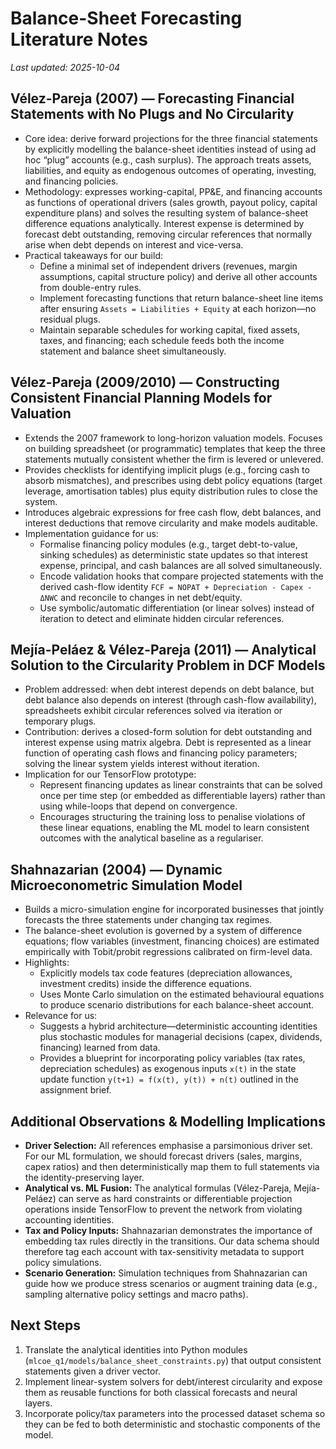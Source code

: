 # Balance-Sheet Forecasting Literature Notes

_Last updated: 2025-10-04_

## Vélez-Pareja (2007) — Forecasting Financial Statements with No Plugs and No Circularity
- Core idea: derive forward projections for the three financial statements by explicitly modelling the balance-sheet identities instead of using ad hoc “plug” accounts (e.g., cash surplus). The approach treats assets, liabilities, and equity as endogenous outcomes of operating, investing, and financing policies.
- Methodology: expresses working-capital, PP&E, and financing accounts as functions of operational drivers (sales growth, payout policy, capital expenditure plans) and solves the resulting system of balance-sheet difference equations analytically. Interest expense is determined by forecast debt outstanding, removing circular references that normally arise when debt depends on interest and vice-versa.
- Practical takeaways for our build:
  - Define a minimal set of independent drivers (revenues, margin assumptions, capital structure policy) and derive all other accounts from double-entry rules.
  - Implement forecasting functions that return balance-sheet line items after ensuring `Assets = Liabilities + Equity` at each horizon—no residual plugs.
  - Maintain separable schedules for working capital, fixed assets, taxes, and financing; each schedule feeds both the income statement and balance sheet simultaneously.

## Vélez-Pareja (2009/2010) — Constructing Consistent Financial Planning Models for Valuation
- Extends the 2007 framework to long-horizon valuation models. Focuses on building spreadsheet (or programmatic) templates that keep the three statements mutually consistent whether the firm is levered or unlevered.
- Provides checklists for identifying implicit plugs (e.g., forcing cash to absorb mismatches), and prescribes using debt policy equations (target leverage, amortisation tables) plus equity distribution rules to close the system.
- Introduces algebraic expressions for free cash flow, debt balances, and interest deductions that remove circularity and make models auditable.
- Implementation guidance for us:
  - Formalise financing policy modules (e.g., target debt-to-value, sinking schedules) as deterministic state updates so that interest expense, principal, and cash balances are all solved simultaneously.
  - Encode validation hooks that compare projected statements with the derived cash-flow identity `FCF = NOPAT + Depreciation - Capex - ΔNWC` and reconcile to changes in net debt/equity.
  - Use symbolic/automatic differentiation (or linear solves) instead of iteration to detect and eliminate hidden circular references.

## Mejía-Peláez & Vélez-Pareja (2011) — Analytical Solution to the Circularity Problem in DCF Models
- Problem addressed: when debt interest depends on debt balance, but debt balance also depends on interest (through cash-flow availability), spreadsheets exhibit circular references solved via iteration or temporary plugs.
- Contribution: derives a closed-form solution for debt outstanding and interest expense using matrix algebra. Debt is represented as a linear function of operating cash flows and financing policy parameters; solving the linear system yields interest without iteration.
- Implication for our TensorFlow prototype:
  - Represent financing updates as linear constraints that can be solved once per time step (or embedded as differentiable layers) rather than using while-loops that depend on convergence.
  - Encourages structuring the training loss to penalise violations of these linear equations, enabling the ML model to learn consistent outcomes with the analytical baseline as a regulariser.

## Shahnazarian (2004) — Dynamic Microeconometric Simulation Model
- Builds a micro-simulation engine for incorporated businesses that jointly forecasts the three statements under changing tax regimes.
- The balance-sheet evolution is governed by a system of difference equations; flow variables (investment, financing choices) are estimated empirically with Tobit/probit regressions calibrated on firm-level data.
- Highlights:
  - Explicitly models tax code features (depreciation allowances, investment credits) inside the difference equations.
  - Uses Monte Carlo simulation on the estimated behavioural equations to produce scenario distributions for each balance-sheet account.
- Relevance for us:
  - Suggests a hybrid architecture—deterministic accounting identities plus stochastic modules for managerial decisions (capex, dividends, financing) learned from data.
  - Provides a blueprint for incorporating policy variables (tax rates, depreciation schedules) as exogenous inputs `x(t)` in the state update function `y(t+1) = f(x(t), y(t)) + n(t)` outlined in the assignment brief.

## Additional Observations & Modelling Implications
- **Driver Selection:** All references emphasise a parsimonious driver set. For our ML formulation, we should forecast drivers (sales, margins, capex ratios) and then deterministically map them to full statements via the identity-preserving layer.
- **Analytical vs. ML Fusion:** The analytical formulas (Vélez-Pareja, Mejía-Peláez) can serve as hard constraints or differentiable projection operations inside TensorFlow to prevent the network from violating accounting identities.
- **Tax and Policy Inputs:** Shahnazarian demonstrates the importance of embedding tax rules directly in the transitions. Our data schema should therefore tag each account with tax-sensitivity metadata to support policy simulations.
- **Scenario Generation:** Simulation techniques from Shahnazarian can guide how we produce stress scenarios or augment training data (e.g., sampling alternative policy settings and macro paths).

## Next Steps
1. Translate the analytical identities into Python modules (`mlcoe_q1/models/balance_sheet_constraints.py`) that output consistent statements given a driver vector.
2. Implement linear-system solvers for debt/interest circularity and expose them as reusable functions for both classical forecasts and neural layers.
3. Incorporate policy/tax parameters into the processed dataset schema so they can be fed to both deterministic and stochastic components of the model.
